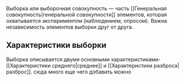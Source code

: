 Выборка или выборочная совокупность — часть [[Генеральная совокупность|генеральной совокупности]] элементов, которая охватывается экспериментом (наблюдением, опросом).
Важна независимость элементов выборки друг от друга.

## Характеристики выборки
Выборка описывается двумя основными характеристиками- [[Характеристики среднего|среднее]] и [[Характеристики разброса|разброс]].
сюда много еще чего добавить можно
